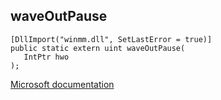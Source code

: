 ## waveOutPause

```
[DllImport("winmm.dll", SetLastError = true)]
public static extern uint waveOutPause(
   IntPtr hwo
);
```

[Microsoft documentation](link_to_documentation)
